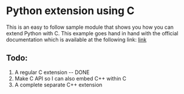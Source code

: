 # Python extension using C

This is an easy to follow sample module that shows you how you can extend Python with C. This example goes hand in hand with the official documentation which is available at the following link: [link](https://docs.python.org/3.6/extending/extending.html)


## Todo:
1. A regular C extension -- DONE
2. Make C API so I can also embed C++ within C
3. A complete separate C++ extension
